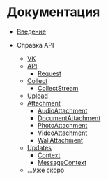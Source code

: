 # Документация

* [Введение](introduction.md)

* Справка API
	* [VK](api-reference/vk.md)
	* [API](api-reference/api.md)
		* [Request](api-reference/request.md)
	* [Collect](api-reference/collect.md)
		* [CollectStream](api-reference/collect-stream.md)
	* [Upload](api-reference/upload.md)
	* [Attachment](api-reference/attachments/attachment.md)
		* [AudioAttachment](api-reference/attachments/audio.md)
		* [DocumentAttachment](api-reference/attachments/document.md)
		* [PhotoAttachment](api-reference/attachments/photo.md)
		* [VideoAttachment](api-reference/attachments/video.md)
		* [WallAttachment](api-reference/attachments/wall.md)
	* [Updates](api-reference/updates.md)
		* [Context](api-reference/contexts/context.md)
		* [MessageContext](api-reference/contexts/message.md)
	* ...Уже скоро
